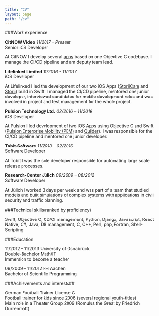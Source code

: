 ```yaml
---
title: "CV"
layout: page
path: "/cv"
---
```


###Work experience

__CitNOW Video__ _11/2017 - Present_  
Senior iOS Developer

At CitNOW I develop several [apps](https://itunes.apple.com/app/id1035880988) based on one Objective C codebase. I manage the CI/CD pipeline and am deputy team lead.

__Lifelinked Limited__ _11/2016 - 11/2017_  
iOS Developer

At Lifelinked I led the development of our two iOS Apps ([StoriiCare](https://itunes.apple.com/app/id1184972201) and [Storii](https://itunes.apple.com/app/id1200504071)) build in Swift. I managed the CI/CD pipeline, mentored one junior developer, interviewed candidates for mobile development roles and was involved in project and test management for the whole project.

__Pulsion Technology Ltd.__ _02/2016 – 11/2016_  
iOS Developer

At Pulsion I led development of two iOS Apps using Objective C and Swift ([Pulsion Enterprise Mobility (PEM)](https://www.pulsionenterprisemobility.com) and [Quilder](https://itunes.apple.com/app/id876461811)). I was responsible for the CI/CD pipeline and mentored one junior developer.

__Tobit.Software__ _11/2013 – 02/2016_  
Software Developer

At Tobit I was the sole developer responsible for automating large scale release processes.

__Research-Center Jülich__ _09/2009 – 08/2012_  
Software Developer

At Jülich I worked 3 days per week and was part of a team that studied models and built simulations of complex systems with applications in civil security and traffic planning. 

###Technical skills(ranked by proficiency)

Swift, Objective C, CD/CI management, Python, Django, Javascript, React Native, C#, Java, DB management, C, C++, Perl, php, Fortran, Shell-Scripting

###Education

11/2012 – 11/2013	University of Osnabrück  
Double-Bachelor Math/IT  
Immersion to become a teacher

09/2009 – 11/2012	FH Aachen  
Bachelor of Scientific Programming

###Achievements and interests##

German Football Trainer License C  
Football trainer for kids since 2006 (several regional youth-titles)   
Main role in a Theater Group 2009 (Romulus the Great by Friedrich Dürrenmatt)